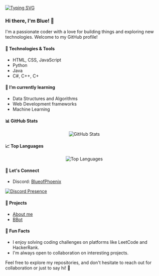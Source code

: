 [![Typing SVG](https://readme-typing-svg.demolab.com?font=Fira+Code&pause=1000&vCenter=true&random=false&width=435&lines=Hey+i+am+BlueofPhoenix;My+favorite+Coding+Language+is+Python;my+favorite+Game+is+Minecraft;my+favorite+Hobby+is+Coding;Who+inspired+me+to+Code%3F;Maxim%2C+ByteSyntax%2C+Norisk+and+Daskomiko;The+Languages+i+can+Programm+%3A;HTML%2C+CSS%2C+JavaScript%2C+Python%2C+Java%2C+C%23%2C+C%2B%2B%2C+C%2B)](https://git.io/typing-svg)

### Hi there, I'm Blue! 👋

I'm a passionate coder with a love for building things and exploring new technologies. Welcome to my GitHub profile!

#### 🔧 Technologies & Tools
- HTML, CSS, JavaScript
- Python
- Java
- C#, C++, C+

#### 🌱 I’m currently learning
- Data Structures and Algorithms
- Web Development frameworks
- Machine Learning

#### 📊 GitHub Stats
<div align="center">
  <img src="https://github-readme-stats.vercel.app/api?username=BlueofPhoenix&show_icons=true&count_private=true&theme=tokyonight" alt="GitHub Stats" />
</div>

#### 📈 Top Languages
<div align="center">
  <img src="https://github-readme-stats.vercel.app/api/top-langs/?username=BlueofPhoenix&layout=compact&theme=tokyonight" alt="Top Languages" />
</div>

#### 🤝 Let's Connect
- Discord: [BlueofPhoenix](https://discord.com/users/1121889187440889897)


[![Discord Presence](https://lanyard.cnrad.dev/api/1121889187440889897)](https://discord.com/users/1121889187440889897)


#### 🚀 Projects
- [About me](https://github.com/BlueofPhoenix/me)
- [BBot](https://github.com/BlueofPhoenix/bbot)

#### 🎉 Fun Facts
- I enjoy solving coding challenges on platforms like LeetCode and HackerRank.
- I'm always open to collaboration on interesting projects.

Feel free to explore my repositories, and don't hesitate to reach out for collaboration or just to say hi! 🚀
